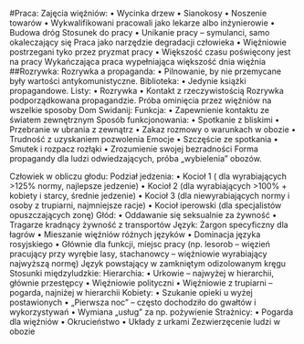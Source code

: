 #Praca:
Zajęcia więźniów:
•	Wycinka drzew
•	Sianokosy
•	Noszenie towarów
•	Wykwalifikowani pracowali jako lekarze albo inżynierowie
•	Budowa dróg
Stosunek do pracy
•	Unikanie pracy – symulanci, samo okaleczający się
Praca jako narzędzie degradacji człowieka
•	Więźniowie postrzegani tyko przez pryzmat pracy
•	Większość czasu poświęcony jest na pracy
Wykańczająca praca wypełniająca większość dnia więźnia
##Rozrywka:
Rozrywka a propaganda:
•	Pilnowanie, by nie przemycane były wartości antykomunistyczne.
Biblioteka:
•	Jedynie książki propagandowe.
Listy:
•	Rozrywka
•	Kontakt z rzeczywistością
Rozrywka podporządkowana propagandzie. Próba ominięcia przez więźniów na wszelkie sposoby
Dom Swidanij:
	Funkcja:
•	Zapewnienie kontaktu ze światem zewnętrznym
	Sposób funkcjonowania:
•	Spotkanie z bliskimi
•	Przebranie w ubrania z zewnątrz
•	Zakaz rozmowy o warunkach w obozie
•	Trudność z uzyskaniem pozwolenia
Emocje
•	Szczęście ze spotkania
•	Smutek i rozpacz rozłąki
•	Zrozumienie swojej bezradności
Forma propagandy dla ludzi odwiedzających, próba „wybielenia” obozów.
 
Człowiek w obliczu głodu:
	Podział jedzenia:
•	Kocioł 1 ( dla wyrabiających >125% normy, najlepsze jedzenie)
•	Kocioł 2 (dla wyrabiających >100% + kobiety i starcy, średnie jedzenie)
•	Kocioł 3 (dla niewyrabiających normy i osoby z trupiarni, najmniejsze racje)
•	Kocioł iperowski (dla specjalistów opuszczających zonę)
Głód:
•	Oddawanie się seksualnie za żywność
•	Tragarze kradnący żywność z transportów
Język:
	Żargon specyficzny dla łagrów
•	Mieszanie więźniów różnych języków
•	Dominacja języka rosyjskiego 
•	Głównie dla funkcji, miejsc pracy (np. lesorob – więzień pracujący przy wyrębie lasy, stachanowcy – więźniowie wyrabiający najwyższą normę)
Język powstający w zamkniętym odizolowanym kręgu
Stosunki międzyludzkie:
	Hierarchia:
•	Urkowie – najwyżej w hierarchii, głównie przestępcy
•	Więźniowie polityczni
•	Więźniowie z trupiarni – pogarda, najniżej w hierarchii 
Kobiety:
•	Szukanie opieki u wyżej postawionych
•	„Pierwsza noc” – często dochodziło do gwałtów i wykorzystywań
•	Wymiana „usług” za np. pożywienie
Strażnicy:
•	Pogarda dla więźniów
•	Okrucieństwo
•	Układy z urkami
Zezwierzęcenie ludzi w obozie 
